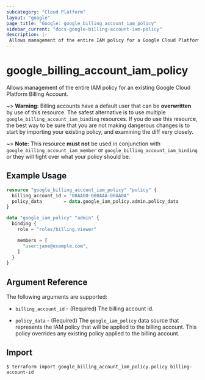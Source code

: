 ```yaml
---
subcategory: "Cloud Platform"
layout: "google"
page_title: "Google: google_billing_account_iam_policy"
sidebar_current: "docs-google-billing-account-iam-policy"
description: |-
 Allows management of the entire IAM policy for a Google Cloud Platform Billing Account.
---
```


# google\_billing\_account\_iam\_policy

Allows management of the entire IAM policy for an existing Google Cloud Platform Billing Account.

~> **Warning:** Billing accounts have a default user that can be **overwritten**
by use of this resource. The safest alternative is to use multiple `google_billing_account_iam_binding`
   resources. If you do use this resource, the best way to be sure that you are
   not making dangerous changes is to start by importing your existing policy,
   and examining the diff very closely.

~> **Note:** This resource __must not__ be used in conjunction with
   `google_billing_account_iam_member` or `google_billing_account_iam_binding`
   or they will fight over what your policy should be.

## Example Usage

```terraform
resource "google_billing_account_iam_policy" "policy" {
  billing_account_id = "00AA00-000AAA-00AA0A"
  policy_data        = data.google_iam_policy.admin.policy_data
}

data "google_iam_policy" "admin" {
  binding {
    role = "roles/billing.viewer"

    members = [
      "user:jane@example.com",
    ]
  }
}
```

## Argument Reference

The following arguments are supported:

* `billing_account_id` - (Required) The billing account id.

* `policy_data` - (Required) The `google_iam_policy` data source that represents
    the IAM policy that will be applied to the billing account. This policy overrides any existing
    policy applied to the billing account.

## Import

```
$ terraform import google_billing_account_iam_policy.policy billing-account-id
```
